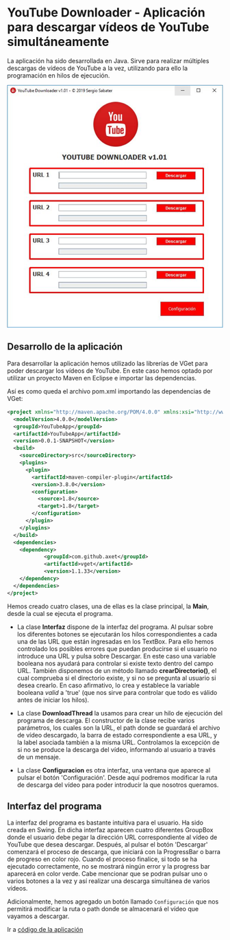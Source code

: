 # YouTube Downloader - Aplicación para descargar vídeos de YouTube simultáneamente

La aplicación ha sido desarrollada en Java. Sirve para realizar múltiples descargas de vídeos de YouTube a la vez, utilizando para ello la programación en hilos de ejecución.

<p align="center">
  <img src="https://github.com/sergiosabater/PSP/blob/master/Recursos/Imagenes/YouTubeDownloader.JPG" width="600"/>
</p>


## Desarrollo de la aplicación

Para desarrollar la aplicación hemos utilizado las librerías de VGet para poder descargar los vídeos de YouTube. En este caso hemos optado por utilizar un proyecto Maven en Eclipse e importar las dependencias.

Así es como queda el archivo pom.xml importando las dependencias de VGet:

```xml
<project xmlns="http://maven.apache.org/POM/4.0.0" xmlns:xsi="http://www.w3.org/2001/XMLSchema-instance" xsi:schemaLocation="http://maven.apache.org/POM/4.0.0 http://maven.apache.org/xsd/maven-4.0.0.xsd">
  <modelVersion>4.0.0</modelVersion>
  <groupId>YouTubeApp</groupId>
  <artifactId>YouTubeApp</artifactId>
  <version>0.0.1-SNAPSHOT</version>
  <build>
    <sourceDirectory>src</sourceDirectory>
    <plugins>
      <plugin>
        <artifactId>maven-compiler-plugin</artifactId>
        <version>3.8.0</version>
        <configuration>
          <source>1.8</source>
          <target>1.8</target>
        </configuration>
      </plugin>
    </plugins>
  </build>
  <dependencies>
  	<dependency>
            <groupId>com.github.axet</groupId>
            <artifactId>vget</artifactId>
            <version>1.1.33</version>
    </dependency>
  </dependencies>
</project>

```

Hemos creado cuatro clases, una de ellas es la clase principal, la **Main**, desde la cual se ejecuta el programa.

- La clase **Interfaz** dispone de la interfaz del programa. Al pulsar sobre los diferentes botones se ejecutarán los hilos correspondientes a cada una de las URL que están ingresadas en los TextBox. Para ello hemos controlado los posibles errores que puedan producirse si el usuario no introduce una URL y pulsa sobre Descargar. En este caso una variable booleana nos ayudará para controlar si existe texto dentro del campo URL. También disponemos de un método llamado **crearDirectorio()**, el cual comprueba si el directorio existe, y si no se pregunta al usuario si desea crearlo. En caso afirmativo, lo crea y establece la variable booleana *valid* a 'true' (que nos sirve para controlar que todo es válido antes de iniciar los hilos).

- La clase **DownloadThread** la usamos para crear un hilo de ejecución del programa de descarga. El constructor de la clase recibe varios parámetros, los cuales son la URL, el path donde se guardará el archivo de vídeo descargado, la barra de estado correspondiente a esa URL, y la label asociada también a la misma URL. Controlamos la excepción de si no se produce la descarga del vídeo, informando al usuario a través de un mensaje.

- La clase **Configuracion** es otra interfaz, una ventana que aparece al pulsar el botón 'Configuración'. Desde aquí podremos modificar la ruta de descarga del vídeo para poder introducir la que nosotros queramos.

  
  
## Interfaz del programa

La interfaz del programa es bastante intuitiva para el usuario. Ha sido creada en Swing. En dicha interfaz aparecen cuatro diferentes GroupBox donde el usuario debe pegar la dirección URL correspondiente al vídeo de YouTube que desea descargar. Después, al pulsar el botón 'Descargar' comenzará el proceso de descarga, que iniciará con la ProgressBar o barra de progreso en color rojo. Cuando el proceso finalice, si todo se ha ejecutado correctamente, no se mostrará ningún error y la progress bar aparecerá en color verde. Cabe mencionar que se podran pulsar uno o varios botones a la vez y así realizar una descarga simultánea de varios vídeos.

Adicionalmente, hemos agregado un botón llamado `Configuración` que nos permitirá modificar la ruta o path donde se almacenará el vídeo que vayamos a descargar.



Ir a [código de la aplicación](https://github.com/sergiosabater/PSP/tree/master/Actividades%20Java/YouTubeDownloader)






